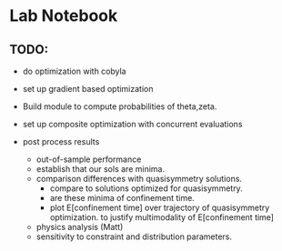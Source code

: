 
# Lab Notebook

## TODO:
- do optimization with cobyla
- set up gradient based optimization

- Build module to compute probabilities of theta,zeta.
- set up composite optimization with concurrent evaluations

- post process results
  - out-of-sample performance
  - establish that our sols are minima.
  - comparison differences with quasisymmetry solutions.
    - compare to solutions optimized for quasisymmetry.
    - are these minima of confinement time.
    - plot E[confinement time] over trajectory of quasisymmetry optimization.
      to justify multimodality of E[confinement time]
  - physics analysis (Matt)
  - sensitivity to constraint and distribution parameters.
